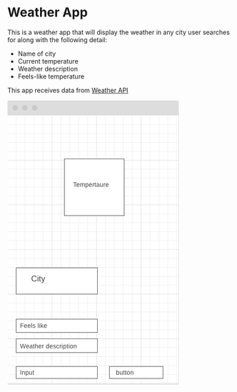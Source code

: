 # Weather App

This is a weather app that will display the weather in any city user searches for along with the following detail: 

* Name of city
* Current temperature 
* Weather description
* Feels-like temperature

This app receives data from [Weather API](https://openweathermap.org/api)

![wireframe](img/wireframe.png)

